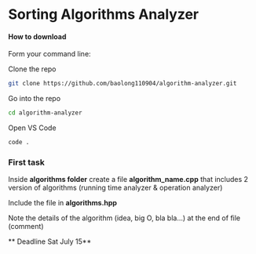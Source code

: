 # Sorting Algorithms Analyzer

#### How to download
Form your command line:

Clone the repo
```sh
git clone https://github.com/baolong110904/algorithm-analyzer.git
```
Go into the repo
```sh
cd algorithm-analyzer
```
Open VS Code
```sh
code .
```
### First task
Inside **algorithms folder** create a file **algorithm_name.cpp**  that includes 2 version of algorithms (running time analyzer & operation analyzer)

Include the file in **algorithms.hpp**

Note the details of the algorithm (idea, big O, bla bla...) at the end of file (comment)

** Deadline Sat July 15**